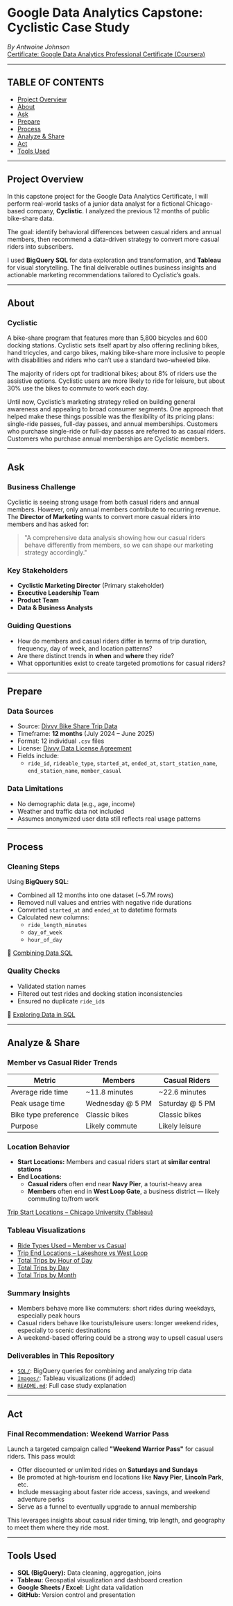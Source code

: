 #  Google Data Analytics Capstone: Cyclistic Case Study  
*By Antwoine Johnson*  
[Certificate: Google Data Analytics Professional Certificate (Coursera)](https://www.coursera.org/professional-certificates/google-data-analytics)

---

##  TABLE OF CONTENTS
- [Project Overview](#project-overview)
- [About](#about)
- [Ask](#ask)
- [Prepare](#prepare)
- [Process](#process)
- [Analyze & Share](#analyze--share)
- [Act](#act)
- [Tools Used](#tools-used) 

---

## Project Overview

In this capstone project for the Google Data Analytics Certificate, I will perform real-world tasks of a junior data analyst for a fictional Chicago-based company, **Cyclistic**. I analyzed the previous 12 months of public bike-share data.

The goal: identify behavioral differences between casual riders and annual members, then recommend a data-driven strategy to convert more casual riders into subscribers.

I used **BigQuery SQL** for data exploration and transformation, and **Tableau** for visual storytelling. The final deliverable outlines business insights and actionable marketing recommendations tailored to Cyclistic’s goals.

---

##  About

### Cyclistic

A bike-share program that features more than 5,800 bicycles and 600 docking stations. Cyclistic sets itself apart by also offering reclining bikes, hand tricycles, and cargo bikes, making bike-share more inclusive to people with disabilities and riders who can’t use a standard two-wheeled bike.

The majority of riders opt for traditional bikes; about 8% of riders use the assistive options. Cyclistic users are more likely to ride for leisure, but about 30% use the bikes to commute to work each day.

Until now, Cyclistic’s marketing strategy relied on building general awareness and appealing to broad consumer segments. One approach that helped make these things possible was the flexibility of its pricing plans: single-ride passes, full-day passes, and annual memberships. Customers who purchase single-ride or full-day passes are referred to as casual riders. Customers who purchase annual memberships are Cyclistic members.

---

##  Ask

### Business Challenge

Cyclistic is seeing strong usage from both casual riders and annual members. However, only annual members contribute to recurring revenue. The **Director of Marketing** wants to convert more casual riders into members and has asked for:

> "A comprehensive data analysis showing how our casual riders behave differently from members, so we can shape our marketing strategy accordingly."

### Key Stakeholders
- **Cyclistic Marketing Director** (Primary stakeholder)  
- **Executive Leadership Team**  
- **Product Team**  
- **Data & Business Analysts**

### Guiding Questions
- How do members and casual riders differ in terms of trip duration, frequency, day of week, and location patterns?  
- Are there distinct trends in **when** and **where** they ride?  
- What opportunities exist to create targeted promotions for casual riders?

---

##  Prepare

### Data Sources

- Source: [Divvy Bike Share Trip Data](https://divvy-tripdata.s3.amazonaws.com/index.html)  
- Timeframe: **12 months** (July 2024 – June 2025)  
- Format: 12 individual `.csv` files  
- License: [Divvy Data License Agreement](https://divvybikes.com/data-license-agreement)  
- Fields include:  
  - `ride_id`, `rideable_type`, `started_at`, `ended_at`, `start_station_name`, `end_station_name`, `member_casual`

### Data Limitations

- No demographic data (e.g., age, income)  
- Weather and traffic data not included  
- Assumes anonymized user data still reflects real usage patterns

---

##  Process

### Cleaning Steps

Using **BigQuery SQL**:
- Combined all 12 months into one dataset (~5.7M rows)  
- Removed null values and entries with negative ride durations  
- Converted `started_at` and `ended_at` to datetime formats  
- Calculated new columns:  
  - `ride_length_minutes`  
  - `day_of_week`  
  - `hour_of_day`  

🔗 [Combining Data SQL](https://github.com/twonthedon/Google-Data-Analytics-Capstone-Cyclistic-Case-Study-/blob/f2cea5510054f2ef80783a7a7d8bfc3e458d237b/1.%20Combining%20Data)

### Quality Checks

- Validated station names  
- Filtered out test rides and docking station inconsistencies  
- Ensured no duplicate `ride_id`s  

🔗 [Exploring Data in SQL](https://github.com/twonthedon/Google-Data-Analytics-Capstone-Cyclistic-Case-Study-/blob/cb19b5fdec44c927bdacf3a8370594b09e733582/2.%20%20Exploring%20Data%20in%20SQL)

---

##  Analyze &  Share

### Member vs Casual Rider Trends

| Metric                | Members              | Casual Riders          |
|----------------------|----------------------|------------------------|
| Average ride time     | ~11.8 minutes         | ~22.6 minutes           |
| Peak usage time       | Wednesday @ 5 PM      | Saturday @ 5 PM         |
| Bike type preference  | Classic bikes         | Classic bikes           |
| Purpose               | Likely commute        | Likely leisure          |

### Location Behavior

- **Start Locations:** Members and casual riders start at **similar central stations**  
- **End Locations:**  
  - **Casual riders** often end near **Navy Pier**, a tourist-heavy area  
  - **Members** often end in **West Loop Gate**, a business district — likely commuting to/from work  

 [Trip Start Locations – Chicago University (Tableau)](https://public.tableau.com/views/TotalTripsfromStartStations/Sheet1?:language=en-US&:sid=&:redirect=auth&:display_count=n&:origin=viz_share_link)

###  Tableau Visualizations

- [Ride Types Used – Member vs Casual](https://public.tableau.com/views/TotalRideTypesUsed/Sheet1?:language=en-US&:sid=&:redirect=auth&:display_count=n&:origin=viz_share_link)  
- [Trip End Locations – Lakeshore vs West Loop](https://public.tableau.com/views/TotalTripstoEndStations/Sheet1?:language=en-US&:sid=&:redirect=auth&:display_count=n&:origin=viz_share_link)  
- [Total Trips by Hour of Day](https://public.tableau.com/views/HourofDayTotals/Sheet1?:language=en-US&:sid=&:redirect=auth&:display_count=n&:origin=viz_share_link)  
- [Total Trips by Day](https://public.tableau.com/views/TotalTripsbyDay/Sheet1?:language=en-US&:sid=&:redirect=auth&:display_count=n&:origin=viz_share_link)  
- [Total Trips by Month](https://public.tableau.com/views/PerMonthtotals/Sheet1?:language=en-US&:sid=&:redirect=auth&:display_count=n&:origin=viz_share_link)  

### Summary Insights

- Members behave more like commuters: short rides during weekdays, especially peak hours  
- Casual riders behave like tourists/leisure users: longer weekend rides, especially to scenic destinations  
- A weekend-based offering could be a strong way to upsell casual users  

### Deliverables in This Repository

- [`SQL/`](./SQL): BigQuery queries for combining and analyzing trip data  
- [`Images/`](./Images): Tableau visualizations (if added)  
- [`README.md`](./README.md): Full case study explanation  

---

##  Act

### Final Recommendation: Weekend Warrior Pass

Launch a targeted campaign called **"Weekend Warrior Pass"** for casual riders. This pass would:

- Offer discounted or unlimited rides on **Saturdays and Sundays**  
- Be promoted at high-tourism end locations like **Navy Pier**, **Lincoln Park**, etc.  
- Include messaging about faster ride access, savings, and weekend adventure perks  
- Serve as a funnel to eventually upgrade to annual membership  

This leverages insights about casual rider timing, trip length, and geography to meet them where they ride most.

---

##  Tools Used

- **SQL (BigQuery):** Data cleaning, aggregation, joins  
- **Tableau:** Geospatial visualization and dashboard creation  
- **Google Sheets / Excel:** Light data validation  
- **GitHub:** Version control and presentation  
